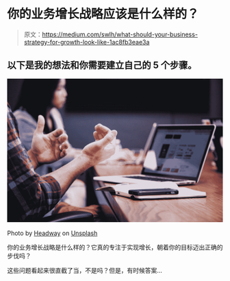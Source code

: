 # 你的业务增长战略应该是什么样的？

> 原文：<https://medium.com/swlh/what-should-your-business-strategy-for-growth-look-like-1ac8fb3eae3a>

## 以下是我的想法和你需要建立自己的 5 个步骤。

![](img/ef51ffecbb24094b8121dd0811137f1d.png)

Photo by [Headway](https://unsplash.com/@headwayio?utm_source=medium&utm_medium=referral) on [Unsplash](https://unsplash.com?utm_source=medium&utm_medium=referral)

你的业务增长战略是什么样的？它真的专注于实现增长，朝着你的目标迈出正确的步伐吗？

这些问题看起来很直截了当，不是吗？但是，有时候答案…